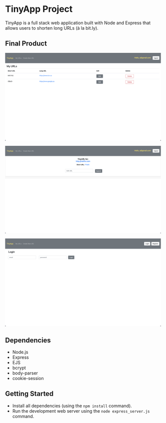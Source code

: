# TinyApp Project

TinyApp is a full stack web application built with Node and Express that allows users to shorten long URLs (à la bit.ly).

## Final Product

!["URLS Page"](https://github.com/colinpoon/tinyapp/blob/master/docs/urls.png?raw=true)

!["Short URL"](https://github.com/colinpoon/tinyapp/blob/master/docs/shorturl.png?raw=true)

!["Login"](https://github.com/colinpoon/tinyapp/blob/master/docs/login.png?raw=true)

## Dependencies

- Node.js
- Express
- EJS
- bcrypt
- body-parser
- cookie-session

## Getting Started

- Install all dependencies (using the `npm install` command).
- Run the development web server using the `node express_server.js` command.

